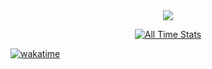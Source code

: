 <div align="center">
  <a href="https://discord.com/users/239381559482777600"><img src="https://lanyard.kyrie25.me/api/239381559482777600"/></a>

  <br/>

  <a href="https://wakatime.com/@yrnmsk" target="_blank"><img alt="All Time Stats" src="https://github-readme-stats.vercel.app/api/wakatime?username=yrnmsk&border_radius=10px&theme=dark&bg_color=1f1f1f&border_color=1f1f1f&icon_color=58a6ff&show_icons=true&disable_animations=true&custom_title=Weekly%20Stats"></a>  

</div>

<a href="https://wakatime.com/@7720b3b1-8bcd-44d3-92c8-1cbdb9229fab"><img alt="wakatime" src="https://wakatime.com/badge/user/7720b3b1-8bcd-44d3-92c8-1cbdb9229fab.svg"></a>
